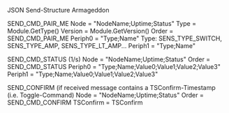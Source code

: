 JSON Send-Structure Armageddon

SEND_CMD_PAIR_ME
Node       = "NodeName;Uptime;Status"
Type       =  Module.GetType()
Version    =  Module.GetVersion()
Order      = SEND_CMD_PAIR_ME
  Periph0  = "Type;Name"                                Type: SENS_TYPE_SWITCH, SENS_TYPE_AMP, SENS_TYPE_LT_AMP...
  Periph1  = "Type;Name"

SEND_CMD_STATUS (1/s)
Node       = "NodeName;Uptime;Status"
Order      = SEND_CMD_STATUS
  Periph0  = "Type;Name;Value0;Value1;Value2;Value3"
  Periph1  = "Type;Name;Value0;Value1;Value2;Value3"

SEND_CONFIRM (if received message contains a TSConfirm-Timestamp (i.e. Toggle-Command)
Node       = "NodeName;Uptime;Status"
Order      = SEND_CMD_CONFIRM
TSConfirm  = TSConfirm 


